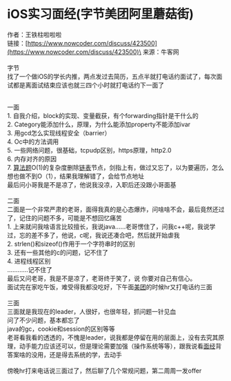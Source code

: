# iOS实习面经(字节美团阿里蘑菇街)

作者：王铁柱啦啦啦\
链接：[https://www.nowcoder.com/discuss/423500](https://www.nowcoder.com/discuss/423500)\
来源：牛客网\
\
字节\
 找了一个做iOS的学长内推，两点发过去简历，五点半就打电话约面试了，每次面试都是离面试结束应该也就三四个小时就打电话约下一面了

\
 一面\
 1\. 自我介绍，block的实现、变量截获，有个forwarding指针是干什么的\
 2\. Category能添加什么，原理，为什么能添加property不能添加ivar\
 3\. 用gcd怎么实现线程安全（barrier）\
 4\. Oc中的方法调用\
 5\. 一些网络问题，很基础，tcpudp区别，https原理，http2.0\
 6\. 内存对齐的原因\
 7\. [算法题](https://app.gitbook.com/jump/super-jump/word?word=%E7%AE%97%E6%B3%95%E9%A2%98)O(1)的复杂度删除[链表](https://app.gitbook.com/jump/super-jump/word?word=%E9%93%BE%E8%A1%A8)节点，剑指上有，做过又忘了，以为要遍历，怎么想也做不到O（1），结果我理解错了，会给节点地址\
 最后问小哥我是不是凉了，他说我没凉，入职后还没跟小哥面基\
\
 二面\
 二面是一个非常严肃的老哥，面得我真的是心态爆炸，问啥啥不会，最后竟然还过了，记住的问题不多，可能是不想回忆痛苦\
 1\. 上来就问我啥语言比较擅长，我说java……老哥愣住了，问我c++呢，我说学过，忘的差不多了，他说，c呢，我说还凑合吧，然后就开始虐我\
 2\. strlen()和sizeof()作用于一个字符串时的区别\
 3\. 还有一些其他的c的问题，记不住了\
 4\. 进程线程区别\
 …………记不住了\
 最后又问老哥，我是不是凉了，老哥终于笑了，说 你要对自己有信心。\
 面试完在家吃午饭，难受得我都没吃好，下午面[美团](https://app.gitbook.com/jump/super-jump/word?word=%E7%BE%8E%E5%9B%A2)的时候hr又打电话约三面\
\
 三面\
 三面就是我现在的leader，人很好，也很年轻，抓问题一针见血\
 问了不少问题，基本都忘了\
 java的gc，cookie和session的区别等等\
 老哥看我看的透透的，不愧是leader，说我都是停留在用的层面上，没有去究其原理，动手能力应该还可以，但是理论需要加强（操作系统等等），跟我说看[面经](https://app.gitbook.com/jump/super-jump/word?word=%E9%9D%A2%E7%BB%8F)背答案啥的没用，还是得去系统的学，去动手\
\
 傍晚hr打来电话说三面过了，然后聊了几个常规问题，第二周周一发offer
